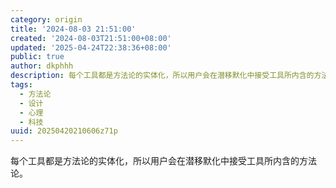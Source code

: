 ```yaml
---
category: origin
title: '2024-08-03 21:51:00'
created: '2024-08-03T21:51:00+08:00'
updated: '2025-04-24T22:38:36+08:00'
public: true
author: dkphhh
description: 每个工具都是方法论的实体化，所以用户会在潜移默化中接受工具所内含的方法论……
tags:
  - 方法论
  - 设计
  - 心理
  - 科技
uuid: 20250420210606z71p
---
```


每个工具都是方法论的实体化，所以用户会在潜移默化中接受工具所内含的方法论。
